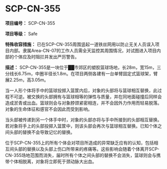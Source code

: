 # SCP-CN-355


**项目编号：** SCP-CN-355

**项目等级：** Safe

**特殊收容措施：** 已在SCP-CN-355周围竖起一道铁丝网用以防止无关人员误入项目内部。隶属Area-CN-07的工作人员需全天监控其周围情况，对试图进入项目内部的个体应及时阻拦并发出严厉警告。

**描述：** SCP-CN-355是一块位于██市郊区的塑胶篮球场地，长28m，宽15m，三分线长6.75m，中圈半径长1.8m。在项目两侧各建有一台单臂固定式篮球架，臂展2.25m，高3.05m。

当一人形个体将手中的篮球投掷入篮筐内后，对象的头部将与篮球相互替换，此过程不可逆。被交换的头部拥有与篮球相等的弹性与质量，并在同地面碰撞后同样会造成淤青或出血。篮球则会与对象脖颈紧密相连，并不会因外力作用而轻易脱落。对象的生命体征和感官不会因此而受到影响。

当头部被传递到另一个体手中时，对象的头部亦将与手中所接到的头部相互替换。若对象将手上的头部投掷入篮筐中，则该头部会再次与篮球相互替换。已知个体之间头部的替换不会导致记忆的替换。

位于SCP-CN-355上的所有个体会对项目所造成的异常缺乏应有的认知，包括相互间头部的替换以及头部上伤口所带来的疼痛等。这些影响会随着个体离开SCP-CN-355场地范围而消失，届时所有个体之间头部的替换不会消失，篮球则会与携带个体相脱离，对象将立即死于颈动脉大出血。



